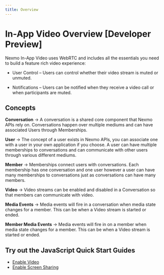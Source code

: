 ```yaml
---
title: Overview
---
```


# In-App Video Overview [Developer Preview]

Nexmo In-App Video uses WebRTC and includes all the essentials you need to build a feature rich video experience:

- User Control – Users can control whether their video stream is muted or unmuted.

- Notifications  – Users can be notified when they receive a video call or when participants are muted.

## Concepts

**Conversation**
    -> A conversation is a shared core component that Nexmo APIs rely on. Conversations happen over multiple mediums and can have associated Users through Memberships.

**User**
    -> The concept of a user exists in Nexmo APIs, you can associate one with a user in your own application if you choose. A user can have multiple memberships to conversations and can communicate with other users through various different mediums.

**Member**
    -> Memberships connect users with conversations. Each membership has one conversation and one user however a user can have many memberships to conversations just as conversations can have many members.

**Video**
    -> Video streams can be enabled and disabled in a Conversation so that members can communicate with video.

**Media Events**
    -> Media events will fire in a conversation when media state changes for a member. This can be when a Video stream is started or ended.

**Member Media Events**
    -> Media events will fire in on a member when media state changes for a member. This can be when a Video stream is started or ended.


## Try out the JavaScript Quick Start Guides

* [Enable Video](/stitch/in-app-video/guides/enable-video/javascript)
* [Enable Screen Sharing](/stitch/in-app-video/guides/enable-screenshare/javascript)
